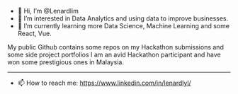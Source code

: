 - 👋 Hi, I’m @Lenardlim
- 👀 I’m interested in Data Analytics and using data to improve businesses. 
- 🌱 I’m currently learning more Data Science, Machine Learning and some React, Vue.

My public Github contains some repos on my Hackathon submissions and some side project portfolios I am an avid Hackathon participant and have won some prestigious ones in Malaysia.

-------

- 📫 How to reach me: https://www.linkedin.com/in/lenardlyl/ 

<!---
Lenardlim/Lenardlim is a ✨ special ✨ repository because its `README.md` (this file) appears on your GitHub profile.
You can click the Preview link to take a look at your changes.
--->
